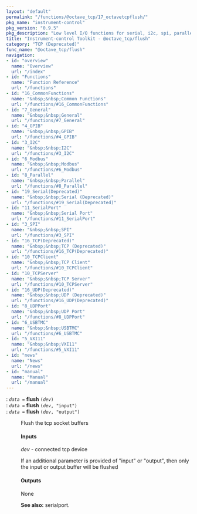 ```yaml
---
layout: "default"
permalink: "/functions/@octave_tcp/17_octavetcpflush/"
pkg_name: "instrument-control"
pkg_version: "0.9.5"
pkg_description: "Low level I/O functions for serial, i2c, spi, parallel, tcp, gpib, modbus, vxi11, udp and usbtmc interfaces."
title: "Instrument-control Toolkit - @octave_tcp/flush"
category: "TCP (Deprecated)"
func_name: "@octave_tcp/flush"
navigation:
- id: "overview"
  name: "Overview"
  url: "/index"
- id: "Functions"
  name: "Function Reference"
  url: "/functions"
- id: "16_CommonFunctions"
  name: "&nbsp;&nbsp;Common Functions"
  url: "/functions/#16_CommonFunctions"
- id: "7_General"
  name: "&nbsp;&nbsp;General"
  url: "/functions/#7_General"
- id: "4_GPIB"
  name: "&nbsp;&nbsp;GPIB"
  url: "/functions/#4_GPIB"
- id: "3_I2C"
  name: "&nbsp;&nbsp;I2C"
  url: "/functions/#3_I2C"
- id: "6_Modbus"
  name: "&nbsp;&nbsp;Modbus"
  url: "/functions/#6_Modbus"
- id: "8_Parallel"
  name: "&nbsp;&nbsp;Parallel"
  url: "/functions/#8_Parallel"
- id: "19_Serial(Deprecated)"
  name: "&nbsp;&nbsp;Serial (Deprecated)"
  url: "/functions/#19_Serial(Deprecated)"
- id: "11_SerialPort"
  name: "&nbsp;&nbsp;Serial Port"
  url: "/functions/#11_SerialPort"
- id: "3_SPI"
  name: "&nbsp;&nbsp;SPI"
  url: "/functions/#3_SPI"
- id: "16_TCP(Deprecated)"
  name: "&nbsp;&nbsp;TCP (Deprecated)"
  url: "/functions/#16_TCP(Deprecated)"
- id: "10_TCPClient"
  name: "&nbsp;&nbsp;TCP Client"
  url: "/functions/#10_TCPClient"
- id: "10_TCPServer"
  name: "&nbsp;&nbsp;TCP Server"
  url: "/functions/#10_TCPServer"
- id: "16_UDP(Deprecated)"
  name: "&nbsp;&nbsp;UDP (Deprecated)"
  url: "/functions/#16_UDP(Deprecated)"
- id: "8_UDPPort"
  name: "&nbsp;&nbsp;UDP Port"
  url: "/functions/#8_UDPPort"
- id: "6_USBTMC"
  name: "&nbsp;&nbsp;USBTMC"
  url: "/functions/#6_USBTMC"
- id: "5_VXI11"
  name: "&nbsp;&nbsp;VXI11"
  url: "/functions/#5_VXI11"
- id: "news"
  name: "News"
  url: "/news"
- id: "manual"
  name: "Manual"
  url: "/manual"
---
```

<dl class="first-deftypefn">
<dt class="deftypefn" id="index-flush"><span class="category-def">: </span><span><code class="def-type"><var class="var">data</var> =</code> <strong class="def-name">flush</strong> <code class="def-code-arguments">(<var class="var">dev</var>)</code><a class="copiable-link" href="#index-flush"></a></span></dt>
<dt class="deftypefnx def-cmd-deftypefn" id="index-flush-1"><span class="category-def">: </span><span><code class="def-type"><var class="var">data</var> =</code> <strong class="def-name">flush</strong> <code class="def-code-arguments">(<var class="var">dev</var>, &quot;input&quot;)</code><a class="copiable-link" href="#index-flush-1"></a></span></dt>
<dt class="deftypefnx def-cmd-deftypefn" id="index-flush-2"><span class="category-def">: </span><span><code class="def-type"><var class="var">data</var> =</code> <strong class="def-name">flush</strong> <code class="def-code-arguments">(<var class="var">dev</var>, &quot;output&quot;)</code><a class="copiable-link" href="#index-flush-2"></a></span></dt>
<dd><p>Flush the tcp socket buffers
</p>
<h4 class="subsubheading" id="Inputs"><span>Inputs<a class="copiable-link" href="#Inputs"></a></span></h4>
<p><var class="var">dev</var> - connected tcp device
</p>
<p>If an additional parameter is provided of &quot;input&quot; or &quot;output&quot;,
 then only the input or output buffer will be flushed
</p>
<h4 class="subsubheading" id="Outputs"><span>Outputs<a class="copiable-link" href="#Outputs"></a></span></h4>
<p>None
</p>

<p><strong class="strong">See also:</strong> serialport.
 </p></dd></dl>